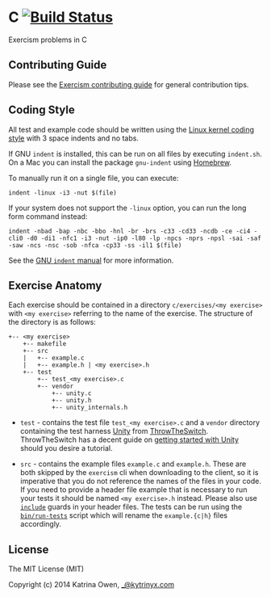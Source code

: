 # C [![Build Status](https://travis-ci.org/exercism/c.svg?branch=master)](https://travis-ci.org/exercism/c)

Exercism problems in C

## Contributing Guide

Please see the [Exercism contributing guide](https://github.com/exercism/docs/blob/master/contributing-to-language-tracks/README.md) for general contribution tips.

## Coding Style

All test and example code should be written using the [Linux kernel coding style](https://www.kernel.org/doc/Documentation/CodingStyle) with 3 space indents and no tabs.

If GNU `indent` is installed, this can be run on all files by executing `indent.sh`. On a Mac you can install the package `gnu-indent` using [Homebrew](http://brew.sh).

To manually run it on a single file, you can execute:

```shell
indent -linux -i3 -nut $(file)
```

If your system does not support the `-linux` option, you can run the long form command instead:

```shell
indent -nbad -bap -nbc -bbo -hnl -br -brs -c33 -cd33 -ncdb -ce -ci4 -cli0 -d0 -di1 -nfc1 -i3 -nut -ip0 -l80 -lp -npcs -nprs -npsl -sai -saf -saw -ncs -nsc -sob -nfca -cp33 -ss -il1 $(file)
```

See the [GNU `indent` manual](https://www.gnu.org/software/indent/manual/indent.html#SEC4) for more information.

## Exercise Anatomy

Each exercise should be contained in a directory ```c/exercises/<my exercise>``` with ```<my exercise>``` referring to the name of the exercise.  The structure of the directory is as follows:

```
+-- <my exercise>
    +-- makefile
    +-- src
    |   +-- example.c
    |   +-- example.h | <my exercise>.h
    +-- test
        +-- test_<my exercise>.c
        +-- vendor
            +-- unity.c
            +-- unity.h
            +-- unity_internals.h
```

* `test` - contains the test file ```test_<my exercise>.c``` and a ```vendor``` directory containing the test harness [Unity](http://www.throwtheswitch.org/unity/) from [ThrowTheSwitch](http://www.throwtheswitch.org/#intro-1-section).  ThrowTheSwitch has a decent guide on [getting started with Unity](http://www.throwtheswitch.org/getting-started-with-unity/) should you desire a tutorial.

* `src` - contains the example files ```example.c``` and ```example.h```. These are both skipped by the ```exercism``` cli when downloading to the client, so it is imperative that you do not reference the names of the files in your code. If you need to provide a header file example that is necessary to run your tests it should be named ```<my exercise>.h``` instead.  Please also use [```include```](http://faculty.cs.niu.edu/~mcmahon/CS241/c241man/node90.html) guards in your header files. The tests can be run using the [```bin/run-tests```](https://github.com/exercism/c/blob/master/bin/run-tests) script which will rename the ```example.{c|h}``` files accordingly.

## License

The MIT License (MIT)

Copyright (c) 2014 Katrina Owen, _@kytrinyx.com

